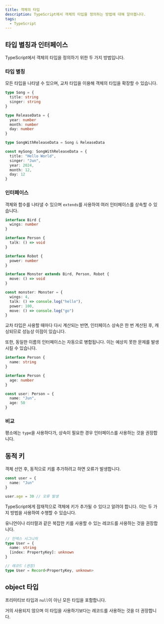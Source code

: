 ```yaml
---
title: 객체의 타입
description: TypeScript에서 객체의 타입을 정의하는 방법에 대해 알아봅니다.
tags:
  - TypeScript
---
```


## 타입 별칭과 인터페이스

TypeScript에서 객체의 타입을 정의하기 위한 두 가지 방법입니다.

### 타입 별칭

모든 타입을 나타낼 수 있으며, 교차 타입을 이용해 객체의 타입을 확장할 수 있습니다.

```ts
type Song = {
  title: string
  singer: string
}

type ReleaseData = {
  year: number
  month: number
  day: number
}

type SongWithReleaseData = Song & ReleaseData

const mySong: SongWithReleaseData = {
  title: "Hello World",
  singer: "Jun",
  year: 2024,
  month: 12,
  day: 12
}
```

### 인터페이스

객체와 함수를 나타낼 수 있으며 `extends`를 사용하여 여러 인터페이스를 상속할 수 있습니다.

```ts
interface Bird {
  wings: number
}

interface Person {
  talk: () => void
}

interface Robot {
  power: number
}

interface Monster extends Bird, Person, Robot {
  move: () => void
}

const monster: Monster = {
  wings: 4,
  talk: () => console.log("hello"),
  power: 100,
  move: () => console.log("go")
}
```

교차 타입은 사용할 때마다 다시 계산되는 반면, 인터페이스 상속은 한 번 계산된 후, 캐싱되므로 성능상 이점이 있습니다.

또한, 동일한 이름의 인터페이스는 자동으로 병합됩니다. 이는 예상치 못한 문제를 발생시킬 수 있습니다.

```ts
interface Person {
  name: string
}

interface Person {
  age: number
}

const user: Person = {
  name: "Jun",
  age: 50
}
```
### 비교

평소에는 `type`을 사용하다가, 상속이 필요한 경우 인터페이스를 사용하는 것을 권장합니다.

## 동적 키

객체 선언 후, 동적으로 키를 추가하려고 하면 오류가 발생합니다.

```ts
const user = {
  name: "Jun"
}

user.age = 30 // 오류 발생
```

TypeScript에게 잠재적으로 객체에 키가 추가될 수 있다고 알려야 합니다. 이는 두 가지 방법을 사용하여 수행할 수 있습니다.

유니언이나 리터럴과 같은 복잡한 키를 사용할 수 있는 레코드를 사용하는 것을 권장합니다.

```ts
// 인덱스 시그니처
type User = {
  name: string
  [index: PropertyKey]: unknown
}

// 레코드 (권장)
type User = Record<PropertyKey, unknown>
```

## object 타입

프리미티브 타입과 `null`이 아닌 모든 타입을 포함합니다.

거의 사용되지 않으며 이 타입을 사용하기보다는 레코드를 사용하는 것을 더 권장합니다.
